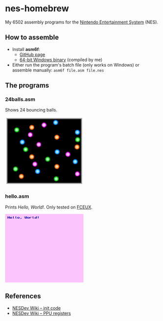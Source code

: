 # nes-homebrew

My 6502 assembly programs for the [Nintendo Entertainment System](http://en.wikipedia.org/wiki/Nintendo_Entertainment_System) (NES).

## How to assemble
* Install **asm6f**:
  * [GitHub page](https://github.com/freem/asm6f)
  * [64-bit Windows binary](http://qallee.net/misc/asm6f-win64.zip) (compiled by me)
* Either run the program's batch file (only works on Windows) or assemble manually: `asm6f file.asm file.nes`

## The programs

### 24balls.asm
Shows 24 bouncing balls.

![24balls.asm](24balls.png)

### hello.asm
Prints *Hello, World!*. Only tested on [FCEUX](http://www.fceux.com).

![hello.asm](hello.png)

## References
* [NESDev Wiki &ndash; init code](http://wiki.nesdev.com/w/index.php/Init_code)
* [NESDev Wiki &ndash; PPU registers](http://wiki.nesdev.com/w/index.php/PPU_registers)
